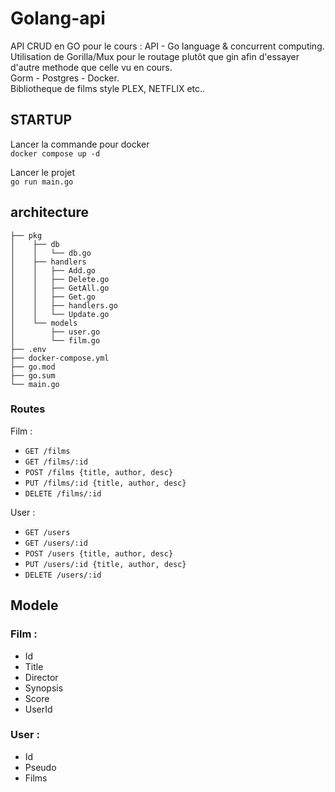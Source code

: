 # Golang-api

API CRUD en GO pour le cours : API - Go language & concurrent computing.  
Utilisation de Gorilla/Mux pour le routage plutôt que gin afin d'essayer d'autre methode que celle vu en cours.  
Gorm - Postgres - Docker.  
Bibliotheque de films style PLEX, NETFLIX etc..

## STARTUP
Lancer la commande pour docker  
`docker compose up -d`

Lancer le projet  
`go run main.go`

## architecture
```
├── pkg
│    ├── db
│    │   └── db.go
│    ├── handlers
│    │   ├── Add.go
│    │   ├── Delete.go
│    │   ├── GetAll.go
│    │   ├── Get.go
│    │   ├── handlers.go
│    │   └── Update.go
│    └── models
│        ├── user.go
│        └── film.go
├── .env
├── docker-compose.yml
├── go.mod
├── go.sum
└── main.go
```

### Routes
Film :
- `GET /films`
- `GET /films/:id`
- `POST /films {title, author, desc}`
- `PUT /films/:id {title, author, desc}`
- `DELETE /films/:id`

User :
- `GET /users`
- `GET /users/:id`
- `POST /users {title, author, desc}`
- `PUT /users/:id {title, author, desc}`
- `DELETE /users/:id`

## Modele

### Film :
- Id
- Title
- Director
- Synopsis
- Score
- UserId

### User :
- Id
- Pseudo
- Films